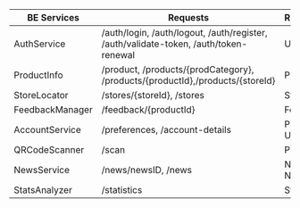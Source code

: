 | BE Services       | Requests                                   | Responses              |
|-------------------|--------------------------------------------|------------------------|
| AuthService       |  /auth/login, /auth/logout, /auth/register, /auth/validate-token, /auth/token-renewal      | User                   |
| ProductInfo       | /product, /products/{prodCategory}, /products/{productId},/products/{storeId}                  | Product                |
| StoreLocator      | /stores/{storeId}, /stores                 | Store                  |
| FeedbackManager   | /feedback/{productId}                      | Feedback               |
| AccountService    | /preferences, /account-details          | Product, User          |
| QRCodeScanner     | /scan                                    | Product                |
| NewsService       | /news/newsID, /news                        | News, NewsList         |
| StatsAnalyzer     | /statistics                                | Statistics             |